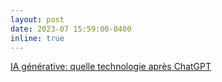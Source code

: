 ```yaml
---
layout: post
date: 2023-07 15:59:00-0400
inline: true
---
```


[IA générative: quelle technologie après ChatGPT](https://www.journaldunet.com/intelligence-artificielle/1523869-ia-generative-quelle-technologie-apres-chatgpt/)